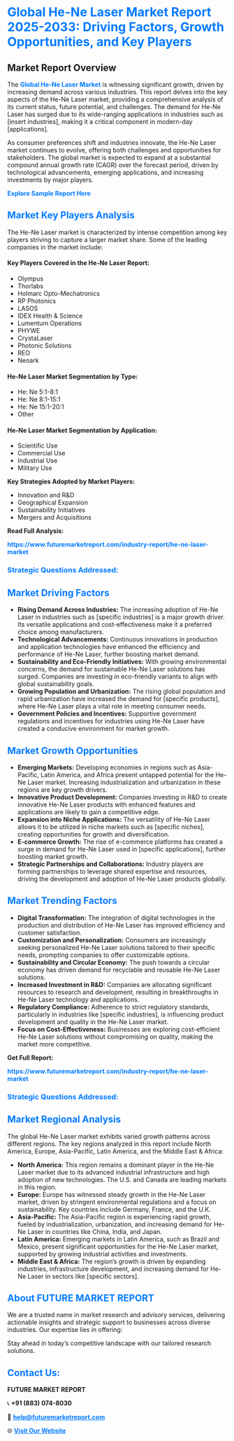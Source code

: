 <h1 style="color: #007BFF;">Global He-Ne Laser Market Report 2025-2033: Driving Factors, Growth Opportunities, and Key Players</h1>

<section id="overview">
<h2>Market Report Overview</h2>
<p>The <a href="https://www.futuremarketreport.com/industry-report/he-ne-laser-market" style="color: #007BFF; text-decoration: none;"><strong>Global He-Ne Laser Market</strong></a> is witnessing significant growth, driven by increasing demand across various industries. This report delves into the key aspects of the He-Ne Laser market, providing a comprehensive analysis of its current status, future potential, and challenges. The demand for He-Ne Laser has surged due to its wide-ranging applications in industries such as [insert industries], making it a critical component in modern-day [applications].</p>
<p>As consumer preferences shift and industries innovate, the He-Ne Laser market continues to evolve, offering both challenges and opportunities for stakeholders. The global market is expected to expand at a substantial compound annual growth rate (CAGR) over the forecast period, driven by technological advancements, emerging applications, and increasing investments by major players.</p>
</section>

<section id="overview">
<p><a href="https://www.futuremarketreport.com/request-sample/reportId=87580" style="color: #007BFF; text-decoration: none;"><strong>Explore Sample Report Here</strong></a></p>
</section>

<section id="key-players">
<h2 style="color: #007BFF;">Market Key Players Analysis</h2>
<p>The He-Ne Laser market is characterized by intense competition among key players striving to capture a larger market share. Some of the leading companies in the market include:</p>
<h4>Key Players Covered in the He-Ne Laser Report:</h4>
<ul><li>Olympus</li><li>Thorlabs</li><li>Holmarc Opto-Mechatronics</li><li>RP Photonics</li><li>LASOS</li><li>IDEX Health &amp; Science</li><li>Lumentum Operations</li><li>PHYWE</li><li>CrystaLaser</li><li>Photonic Solutions</li><li>REO</li><li>Neoark</li></ul>
<h4>He-Ne Laser Market Segmentation by Type:</h4>
<ul><li>He: Ne 5:1-8:1</li><li>He: Ne 8:1-15:1</li><li>He: Ne 15:1-20:1</li><li>Other</li></ul>

<h4>He-Ne Laser Market Segmentation by Application:</h4>
<ul><li>Scientific Use</li><li>Commercial Use</li><li>Industrial Use</li><li>Military Use</li></ul>
<p><strong>Key Strategies Adopted by Market Players:</strong></p>
<ul>
<li>Innovation and R&D</li>
<li>Geographical Expansion</li>
<li>Sustainability Initiatives</li>
<li>Mergers and Acquisitions</li>
</ul>
</section>

<section>
<p><strong>Read Full Analysis: </strong></p><a href="https://www.futuremarketreport.com/industry-report/he-ne-laser-market" style="color: #007BFF; text-decoration: none;"><strong>https://www.futuremarketreport.com/industry-report/he-ne-laser-market</strong></a>
<h3 style="color: #007BFF;">Strategic Questions Addressed:</h3>
</section>

<section id="driving-factors">
<h2 style="color: #007BFF;">Market Driving Factors</h2>
<ul>
<li><strong>Rising Demand Across Industries:</strong> The increasing adoption of He-Ne Laser in industries such as [specific industries] is a major growth driver. Its versatile applications and cost-effectiveness make it a preferred choice among manufacturers.</li>
<li><strong>Technological Advancements:</strong> Continuous innovations in production and application technologies have enhanced the efficiency and performance of He-Ne Laser, further boosting market demand.</li>
<li><strong>Sustainability and Eco-Friendly Initiatives:</strong> With growing environmental concerns, the demand for sustainable He-Ne Laser solutions has surged. Companies are investing in eco-friendly variants to align with global sustainability goals.</li>
<li><strong>Growing Population and Urbanization:</strong> The rising global population and rapid urbanization have increased the demand for [specific products], where He-Ne Laser plays a vital role in meeting consumer needs.</li>
<li><strong>Government Policies and Incentives:</strong> Supportive government regulations and incentives for industries using He-Ne Laser have created a conducive environment for market growth.</li>
</ul>
</section>

<section id="growth-opportunities">
<h2 style="color: #007BFF;">Market Growth Opportunities</h2>
<ul>
<li><strong>Emerging Markets:</strong> Developing economies in regions such as Asia-Pacific, Latin America, and Africa present untapped potential for the He-Ne Laser market. Increasing industrialization and urbanization in these regions are key growth drivers.</li>
<li><strong>Innovative Product Development:</strong> Companies investing in R&D to create innovative He-Ne Laser products with enhanced features and applications are likely to gain a competitive edge.</li>
<li><strong>Expansion into Niche Applications:</strong> The versatility of He-Ne Laser allows it to be utilized in niche markets such as [specific niches], creating opportunities for growth and diversification.</li>
<li><strong>E-commerce Growth:</strong> The rise of e-commerce platforms has created a surge in demand for He-Ne Laser used in [specific applications], further boosting market growth.</li>
<li><strong>Strategic Partnerships and Collaborations:</strong> Industry players are forming partnerships to leverage shared expertise and resources, driving the development and adoption of He-Ne Laser products globally.</li>
</ul>
</section>

<section id="trending-factors">
<h2 style="color: #007BFF;">Market Trending Factors</h2>
<ul>
<li><strong>Digital Transformation:</strong> The integration of digital technologies in the production and distribution of He-Ne Laser has improved efficiency and customer satisfaction.</li>
<li><strong>Customization and Personalization:</strong> Consumers are increasingly seeking personalized He-Ne Laser solutions tailored to their specific needs, prompting companies to offer customizable options.</li>
<li><strong>Sustainability and Circular Economy:</strong> The push towards a circular economy has driven demand for recyclable and reusable He-Ne Laser solutions.</li>
<li><strong>Increased Investment in R&D:</strong> Companies are allocating significant resources to research and development, resulting in breakthroughs in He-Ne Laser technology and applications.</li>
<li><strong>Regulatory Compliance:</strong> Adherence to strict regulatory standards, particularly in industries like [specific industries], is influencing product development and quality in the He-Ne Laser market.</li>
<li><strong>Focus on Cost-Effectiveness:</strong> Businesses are exploring cost-efficient He-Ne Laser solutions without compromising on quality, making the market more competitive.</li>
</ul>
</section>

<section>
<p><strong>Get Full Report: </strong></p><a href="https://www.futuremarketreport.com/industry-report/he-ne-laser-market" style="color: #007BFF; text-decoration: none;"><strong>https://www.futuremarketreport.com/industry-report/he-ne-laser-market</strong></a>
<h3 style="color: #007BFF;">Strategic Questions Addressed:</h3>
</section>


<section id="regional-analysis">
<h2 style="color: #007BFF;">Market Regional Analysis</h2>
<p>The global He-Ne Laser market exhibits varied growth patterns across different regions. The key regions analyzed in this report include North America, Europe, Asia-Pacific, Latin America, and the Middle East & Africa:</p>
<ul>
<li><strong>North America:</strong> This region remains a dominant player in the He-Ne Laser market due to its advanced industrial infrastructure and high adoption of new technologies. The U.S. and Canada are leading markets in this region.</li>
<li><strong>Europe:</strong> Europe has witnessed steady growth in the He-Ne Laser market, driven by stringent environmental regulations and a focus on sustainability. Key countries include Germany, France, and the U.K.</li>
<li><strong>Asia-Pacific:</strong> The Asia-Pacific region is experiencing rapid growth, fueled by industrialization, urbanization, and increasing demand for He-Ne Laser in countries like China, India, and Japan.</li>
<li><strong>Latin America:</strong> Emerging markets in Latin America, such as Brazil and Mexico, present significant opportunities for the He-Ne Laser market, supported by growing industrial activities and investments.</li>
<li><strong>Middle East & Africa:</strong> The region’s growth is driven by expanding industries, infrastructure development, and increasing demand for He-Ne Laser in sectors like [specific sectors].</li>
</ul>
</section>

<footer>
<h2 style="color: #007BFF;">About FUTURE MARKET REPORT</h2>
<p>We are a trusted name in market research and advisory services, delivering actionable insights and strategic support to businesses across diverse industries. Our expertise lies in offering:</p>

<p>Stay ahead in today’s competitive landscape with our tailored research solutions.</p>

<h2 style="color: #007BFF;">Contact Us:</h2>
<p><strong>FUTURE MARKET REPORT</strong></p>
<p>📞 <strong>+91 (883) 074-8030</strong></p>
<p>📧 <strong><a href="mailto:help@futuremarketreport.com" style="color: #007BFF;">help@futuremarketreport.com</a></strong></p>
<p>🌐 <strong><a href="https://www.futuremarketreport.com/" style="color: #007BFF;">Visit Our Website</a></strong></p>
</footer>